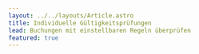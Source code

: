 ```yaml
---
layout: ../../layouts/Article.astro
title: Individuelle Gültigkeitsprüfungen
lead: Buchungen mit einstellbaren Regeln überprüfen
featured: true
---
```




